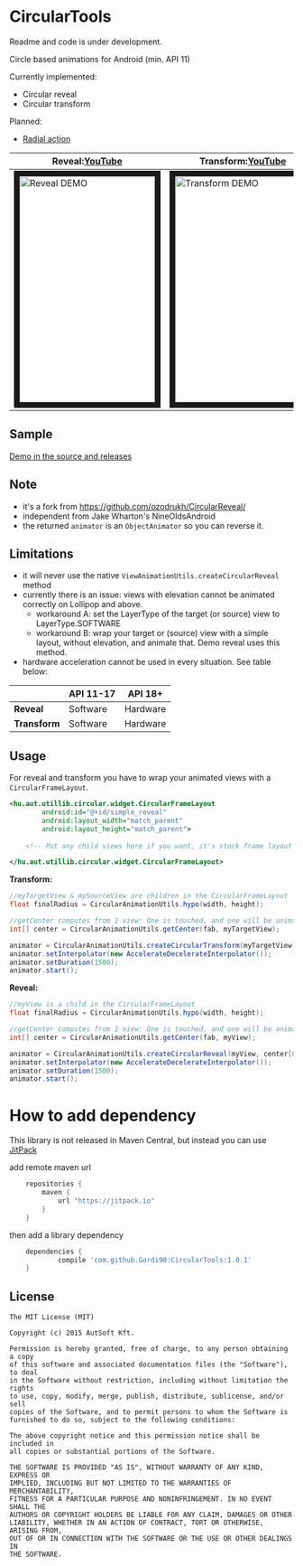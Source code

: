 CircularTools
==============

Readme and code is under development.

Circle based animations for Android (min. API 11)

Currently implemented:
- Circular reveal
- Circular transform

Planned:
- <a href="http://material-design.storage.googleapis.com/videos/animation-responsive-interation-radialReact-example_large_xhdpi.webm">Radial action</a>

|**Reveal:**<a href="https://youtu.be/g83nwbi33c0">YouTube</a>|**Transform:**<a href="https://youtu.be/96eBHwWxTiA">YouTube</a>|
|---------------|-----------|
|<img src="http://i.imgur.com/pT0UqHA.gif" alt="Reveal DEMO" width="240" height="400" border="10" />|<img src="http://i.imgur.com/QeaoLpD.gif" alt="Transform DEMO" width="240" height="400" border="10" />|


Sample
------
<a href="https://github.com/Gordi90/CircularTools/releases">Demo in the source and releases</a>

Note
-----
- it's a fork from https://github.com/ozodrukh/CircularReveal/
- independent from Jake Wharton's NineOldsAndroid
- the returned `animator` is an `ObjectAnimator` so you can reverse it.
 
Limitations
-----------
- it will never use the native `ViewAnimationUtils.createCircularReveal` method
- currently there is an issue: views with elevation cannot be animated correctly on Lollipop and above.
	- workaround A: set the LayerType of the target (or source) view to LayerType.SOFTWARE
	- workaround B: wrap your target or (source) view with a simple layout, without elevation, and animate that. Demo reveal uses this method.
- hardware acceleration cannot be used in every situation. See table below:

|               | API 11-17 |  API 18+  |
|---------------|-----------|-----------|
|   **Reveal**  |  Software |  Hardware |
| **Transform** |  Software |  Hardware |

Usage
------

For reveal and transform you have to wrap your animated views with a `CircularFrameLayout`.

```xml
<hu.aut.utillib.circular.widget.CircularFrameLayout
        android:id="@+id/simple_reveal"
        android:layout_width="match_parent"
        android:layout_height="match_parent">
    
    <!-- Put any child views here if you want, it's stock frame layout  -->

</hu.aut.utillib.circular.widget.CircularFrameLayout>
```
**Transform:**
```java
//myTargetView & mySourceView are children in the CircularFrameLayout
float finalRadius = CircularAnimationUtils.hypo(width, height);

//getCenter computes from 2 view: One is touched, and one will be animated, but you can use anything for center
int[] center = CircularAnimationUtils.getCenter(fab, myTargetView);

animator = CircularAnimationUtils.createCircularTransform(myTargetView, mySourceView, center[0], center[1], 0F, finalRadius);
animator.setInterpolator(new AccelerateDecelerateInterpolator());
animator.setDuration(1500);
animator.start();

```

**Reveal:**
```java
//myView is a child in the CircularFrameLayout
float finalRadius = CircularAnimationUtils.hypo(width, height);

//getCenter computes from 2 view: One is touched, and one will be animated, but you can use anything for center
int[] center = CircularAnimationUtils.getCenter(fab, myView);

animator = CircularAnimationUtils.createCircularReveal(myView, center[0], center[1], 0, finalRadius);
animator.setInterpolator(new AccelerateDecelerateInterpolator());
animator.setDuration(1500);
animator.start();      

```

How to add dependency
=====================

This library is not released in Maven Central, but instead you can use [JitPack](https://www.jitpack.io/)

add remote maven url

```groovy
	repositories {
	    maven {
	        url "https://jitpack.io"
	    }
	}
```

then add a library dependency

```groovy
	dependencies {
	        compile 'com.github.Gordi90:CircularTools:1.0.1'
	}
```


License
--------

    The MIT License (MIT)

    Copyright (c) 2015 AutSoft Kft.
    
    Permission is hereby granted, free of charge, to any person obtaining a copy
    of this software and associated documentation files (the "Software"), to deal
    in the Software without restriction, including without limitation the rights
    to use, copy, modify, merge, publish, distribute, sublicense, and/or sell
    copies of the Software, and to permit persons to whom the Software is
    furnished to do so, subject to the following conditions:
    
    The above copyright notice and this permission notice shall be included in
    all copies or substantial portions of the Software.
    
    THE SOFTWARE IS PROVIDED "AS IS", WITHOUT WARRANTY OF ANY KIND, EXPRESS OR
    IMPLIED, INCLUDING BUT NOT LIMITED TO THE WARRANTIES OF MERCHANTABILITY,
    FITNESS FOR A PARTICULAR PURPOSE AND NONINFRINGEMENT. IN NO EVENT SHALL THE
    AUTHORS OR COPYRIGHT HOLDERS BE LIABLE FOR ANY CLAIM, DAMAGES OR OTHER
    LIABILITY, WHETHER IN AN ACTION OF CONTRACT, TORT OR OTHERWISE, ARISING FROM,
    OUT OF OR IN CONNECTION WITH THE SOFTWARE OR THE USE OR OTHER DEALINGS IN
    THE SOFTWARE.

